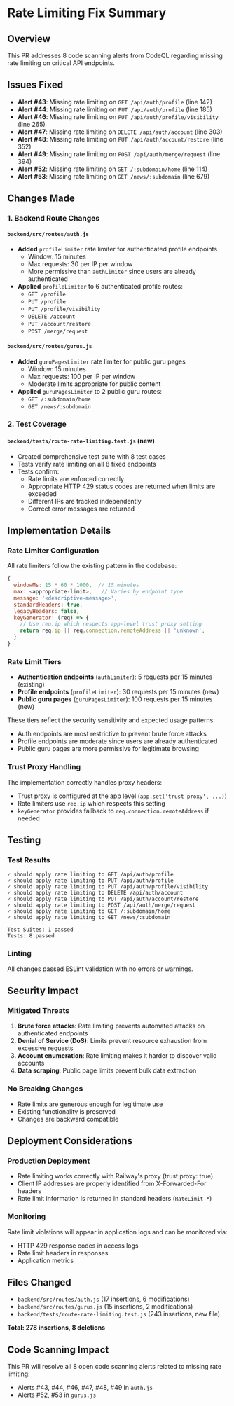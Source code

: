 # Rate Limiting Fix Summary

## Overview
This PR addresses 8 code scanning alerts from CodeQL regarding missing rate limiting on critical API endpoints.

## Issues Fixed
- **Alert #43**: Missing rate limiting on `GET /api/auth/profile` (line 142)
- **Alert #44**: Missing rate limiting on `PUT /api/auth/profile` (line 185)
- **Alert #46**: Missing rate limiting on `PUT /api/auth/profile/visibility` (line 265)
- **Alert #47**: Missing rate limiting on `DELETE /api/auth/account` (line 303)
- **Alert #48**: Missing rate limiting on `PUT /api/auth/account/restore` (line 352)
- **Alert #49**: Missing rate limiting on `POST /api/auth/merge/request` (line 394)
- **Alert #52**: Missing rate limiting on `GET /:subdomain/home` (line 114)
- **Alert #53**: Missing rate limiting on `GET /news/:subdomain` (line 679)

## Changes Made

### 1. Backend Route Changes

#### `backend/src/routes/auth.js`
- **Added** `profileLimiter` rate limiter for authenticated profile endpoints
  - Window: 15 minutes
  - Max requests: 30 per IP per window
  - More permissive than `authLimiter` since users are already authenticated
- **Applied** `profileLimiter` to 6 authenticated profile routes:
  - `GET /profile`
  - `PUT /profile`
  - `PUT /profile/visibility`
  - `DELETE /account`
  - `PUT /account/restore`
  - `POST /merge/request`

#### `backend/src/routes/gurus.js`
- **Added** `guruPagesLimiter` rate limiter for public guru pages
  - Window: 15 minutes
  - Max requests: 100 per IP per window
  - Moderate limits appropriate for public content
- **Applied** `guruPagesLimiter` to 2 public guru routes:
  - `GET /:subdomain/home`
  - `GET /news/:subdomain`

### 2. Test Coverage

#### `backend/tests/route-rate-limiting.test.js` (new)
- Created comprehensive test suite with 8 test cases
- Tests verify rate limiting on all 8 fixed endpoints
- Tests confirm:
  - Rate limits are enforced correctly
  - Appropriate HTTP 429 status codes are returned when limits are exceeded
  - Different IPs are tracked independently
  - Correct error messages are returned

## Implementation Details

### Rate Limiter Configuration
All rate limiters follow the existing pattern in the codebase:
```javascript
{
  windowMs: 15 * 60 * 1000,  // 15 minutes
  max: <appropriate-limit>,   // Varies by endpoint type
  message: '<descriptive-message>',
  standardHeaders: true,
  legacyHeaders: false,
  keyGenerator: (req) => {
    // Use req.ip which respects app-level trust proxy setting
    return req.ip || req.connection.remoteAddress || 'unknown';
  }
}
```

### Rate Limit Tiers
- **Authentication endpoints** (`authLimiter`): 5 requests per 15 minutes (existing)
- **Profile endpoints** (`profileLimiter`): 30 requests per 15 minutes (new)
- **Public guru pages** (`guruPagesLimiter`): 100 requests per 15 minutes (new)

These tiers reflect the security sensitivity and expected usage patterns:
- Auth endpoints are most restrictive to prevent brute force attacks
- Profile endpoints are moderate since users are already authenticated
- Public guru pages are more permissive for legitimate browsing

### Trust Proxy Handling
The implementation correctly handles proxy headers:
- Trust proxy is configured at the app level (`app.set('trust proxy', ...)`)
- Rate limiters use `req.ip` which respects this setting
- `keyGenerator` provides fallback to `req.connection.remoteAddress` if needed

## Testing

### Test Results
```
✓ should apply rate limiting to GET /api/auth/profile
✓ should apply rate limiting to PUT /api/auth/profile
✓ should apply rate limiting to PUT /api/auth/profile/visibility
✓ should apply rate limiting to DELETE /api/auth/account
✓ should apply rate limiting to PUT /api/auth/account/restore
✓ should apply rate limiting to POST /api/auth/merge/request
✓ should apply rate limiting to GET /:subdomain/home
✓ should apply rate limiting to GET /news/:subdomain

Test Suites: 1 passed
Tests: 8 passed
```

### Linting
All changes passed ESLint validation with no errors or warnings.

## Security Impact

### Mitigated Threats
1. **Brute force attacks**: Rate limiting prevents automated attacks on authenticated endpoints
2. **Denial of Service (DoS)**: Limits prevent resource exhaustion from excessive requests
3. **Account enumeration**: Rate limiting makes it harder to discover valid accounts
4. **Data scraping**: Public page limits prevent bulk data extraction

### No Breaking Changes
- Rate limits are generous enough for legitimate use
- Existing functionality is preserved
- Changes are backward compatible

## Deployment Considerations

### Production Deployment
- Rate limiting works correctly with Railway's proxy (trust proxy: true)
- Client IP addresses are properly identified from X-Forwarded-For headers
- Rate limit information is returned in standard headers (`RateLimit-*`)

### Monitoring
Rate limit violations will appear in application logs and can be monitored via:
- HTTP 429 response codes in access logs
- Rate limit headers in responses
- Application metrics

## Files Changed
- `backend/src/routes/auth.js` (17 insertions, 6 modifications)
- `backend/src/routes/gurus.js` (15 insertions, 2 modifications)
- `backend/tests/route-rate-limiting.test.js` (243 insertions, new file)

**Total: 278 insertions, 8 deletions**

## Code Scanning Impact
This PR will resolve all 8 open code scanning alerts related to missing rate limiting:
- Alerts #43, #44, #46, #47, #48, #49 in `auth.js`
- Alerts #52, #53 in `gurus.js`
